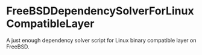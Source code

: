 # FreeBSDDependencySolverForLinuxCompatibleLayer
A just enough dependency solver script for Linux binary compatible layer on FreeBSD.
